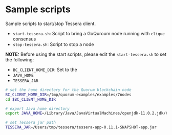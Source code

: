 # Sample scripts

Sample scripts to start/stop Tessera client.

* `start-tessera.sh`: Script to bring a GoQuroum node running with `clique` consensus
* `stop-tessera.sh`: Script to stop a node

**NOTE:** Before using the start scripts, please edit the `start-tessera.sh` to set the following:

* `BC_CLIENT_HOME_DIR`: Set to the 
* `JAVA_HOME`
* `TESSERA_JAR`

```bash
# set the home directory for the Quorum blockchain node
BC_CLIENT_HOME_DIR=/tmp/quorum-examples/examples/7nodes
cd $BC_CLIENT_HOME_DIR

# export Java home directory
export JAVA_HOME=/Library/Java/JavaVirtualMachines/openjdk-11.0.2.jdk/Contents/Home

# set Tessera jar path
TESSERA_JAR=/Users/tmp/tessera/tessera-app-0.11.1-SNAPSHOT-app.jar
```
